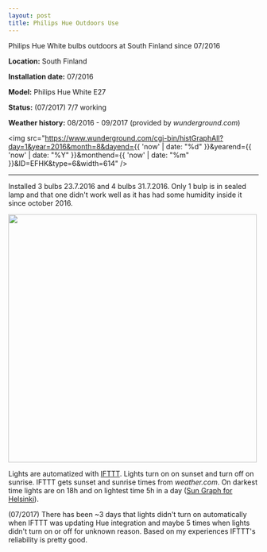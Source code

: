 ```yaml
---
layout: post
title: Philips Hue Outdoors Use
---
```


Philips Hue White bulbs outdoors at South Finland since 07/2016

__Location:__ South Finland

__Installation date:__ 07/2016

__Model:__ Philips Hue White E27

__Status:__ (07/2017) 7/7 working

__Weather history:__ 08/2016 - 09/2017 (provided by _wunderground.com_)

<img src="https://www.wunderground.com/cgi-bin/histGraphAll?day=1&year=2016&month=8&dayend={{ 'now' | date: "%d" }}&yearend={{ 'now' | date: "%Y" }}&monthend={{ 'now' | date: "%m" }}&ID=EFHK&type=6&width=614" />

---

Installed 3 bulbs 23.7.2016 and 4 bulbs 31.7.2016. Only 1 bulp is in sealed lamp and that one didn't work well as it has had some humidity inside it since october 2016.

<img src="https://lh3.googleusercontent.com/VZLj4PPIIycd6OdS3LCcy5KHNXzQP6B0YLh-Bt_1Jfg-9APIrJs1wH-KR34WzvHFWlOQu3_OcRt0QM6FgJ6WA7SxkNd3Tx3m1kLhqPrG-rncRN444c4dfNacSvo-LznQBNybtGvCuiuffZ2Q0r3WElTtnN_Utff-g8pNBdpaySzrCG3OO1U9OvIq8SmER8w2LfvvD4WDZy8KgtmT-_Z2V9jHCGT4YtDHX8zT3Aw-2fr6llIVt9n6yoM6Wu_6rjKp9vgEZcq4q_xEOGfxX66aUMG5DulezsFkqWmsyQyBVMEwKgnI-jmnxMDlf_ekUgZfIwdyvYxkDK8SqfxYAatuS2zbrdesvpfCmzx33_953wlP0LtjY_XVcsxgglZhbS8eFdfJcjMDLU36OwXhOthienxeqiq_Ur6pD6rsKYsu6QPspqtp6470S_E-td5ZPGW5bSQ-j1eshTVZNz9Lg6KGWrvBcvBtZqIsxGtYAczOz01rxgQXs4f0kb9XjMPm5e92YrIFsKpUegpuJfX7f4TxkDCKdCBU2P7p5VbJ2VCxpYE4IK-cyL-ig2vk9QPUoCIYrE6o8SqjY7fTyxfe2CQlIsmdFeV1quVSU_ye5PeEHyhTG90rUnw6q861CWADsEWeePqZeNQzgHr6YPJeywq_PcBgJ_pSxNVdxJw-qACthJA=s1024-no" width="500px" />

Lights are automatized with [IFTTT](https://ifttt.com). Lights turn on on sunset and turn off on sunrise. IFTTT gets sunset and sunrise times from _weather.com_. On darkest time lights are on 18h and on lightest time 5h in a day ([Sun Graph for Helsinki](https://www.timeanddate.com/sun/finland/helsinki)).

(07/2017) There has been ~3 days that lights didn't turn on automatically when IFTTT was updating Hue integration and maybe 5 times when lights didn't turn on or off for unknown reason. Based on my experiences IFTTT's reliability is pretty good.